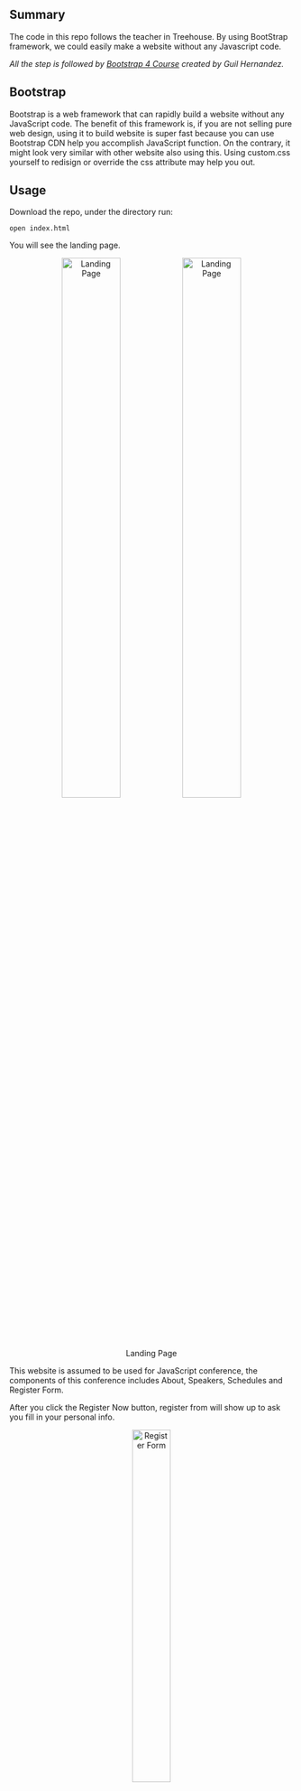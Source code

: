 ## Summary

The code in this repo follows the teacher in Treehouse. By using BootStrap framework, we could easily make a website without any Javascript code.

*All the step is followed by [Bootstrap 4 Course](https://teamtreehouse.com/library/flask-basics) created by Guil Hernandez.*

## Bootstrap

Bootstrap is a web framework that can rapidly build a website without any JavaScript code. The benefit of this framework is, if you are not selling pure web design, using it to build website is super fast because you can use Bootstrap CDN help you accomplish JavaScript function. 
On the contrary, it might look very similar with other website also using this. Using custom.css yourself to redisign or override the css attribute may help you out.

## Usage

Download the repo, under the directory run:

    open index.html

You will see the landing page.

<figure style="text-align: center;">
    <img src="README_img/LandingPage1.png" alt="Landing Page" style="width: 49.5%; height: 49.5%"/>
    <img src="README_img/LandingPage2.png" alt="Landing Page" style="width: 49.5%; height: 49.5%"/>
    <figcaption style="display: block;">Landing Page</figcaption>
</figure>

This website is assumed to be used for JavaScript conference, the components of this conference includes About, Speakers, Schedules and Register Form.

After you click the Register Now button, register from will show up to ask you fill in your personal info.

<figure style="text-align: center;">
    <img src="README_img/RegisterForm.png" alt="Register Form" style="width: 40%; height: 40%"/>
    <figcaption style="display: block;">Register Form</figcaption>
</figure>

However, we didn't process any data after Register button is pressed.

## Code

Here, we only separately list the components used in this project since it just copy from the Bootstrap website and everything works like charm! Amazing! You can see more detail in [Bootstrap components](https://getbootstrap.com/docs/4.0/components/alerts/).

#### [Getting Started](https://getbootstrap.com/docs/4.0/getting-started/introduction/) - Render all stuff from CDN
------------------------------------------------------------------------

index.html

```
<!doctype html>
<html lang="en">
  <head>
    <!-- Required meta tags -->
    <meta charset="utf-8">
    <meta name="viewport" content="width=device-width, initial-scale=1, shrink-to-fit=no">

    <!-- Bootstrap CSS -->
    <link rel="stylesheet" href="https://maxcdn.bootstrapcdn.com/bootstrap/4.0.0/css/bootstrap.min.css" integrity="sha384-Gn5384xqQ1aoWXA+058RXPxPg6fy4IWvTNh0E263XmFcJlSAwiGgFAW/dAiS6JXm" crossorigin="anonymous">

    <title>Hello, world!</title>
  </head>
  <body>
    <h1>Hello, world!</h1>

    <!-- Optional JavaScript -->
    <!-- jQuery first, then Popper.js, then Bootstrap JS -->
    <script src="https://code.jquery.com/jquery-3.2.1.slim.min.js" integrity="sha384-KJ3o2DKtIkvYIK3UENzmM7KCkRr/rE9/Qpg6aAZGJwFDMVNA/GpGFF93hXpG5KkN" crossorigin="anonymous"></script>
    <script src="https://cdnjs.cloudflare.com/ajax/libs/popper.js/1.12.9/umd/popper.min.js" integrity="sha384-ApNbgh9B+Y1QKtv3Rn7W3mgPxhU9K/ScQsAP7hUibX39j7fakFPskvXusvfa0b4Q" crossorigin="anonymous"></script>
    <script src="https://maxcdn.bootstrapcdn.com/bootstrap/4.0.0/js/bootstrap.min.js" integrity="sha384-JZR6Spejh4U02d8jOt6vLEHfe/JQGiRRSQQxSfFWpi1MquVdAyjUar5+76PVCmYl" crossorigin="anonymous"></script>
  </body>
</html>
```

This is the [starter template](https://getbootstrap.com/docs/4.0/getting-started/introduction/), just copy the code here to your html in order to render the Bootstrap CDN and jQuery package.

### [Navs](https://getbootstrap.com/docs/4.0/components/navs/) - Show the nav
------------------------------------------------------------------------

<figure style="text-align: center;">
    <img src="http://i68.tinypic.com/2dtx0gh.png" alt="Navs" style="width: 100%; height: 100%"/>
</figure>

```
<ul class="nav">
  <li class="nav-item">
    <a class="nav-link active" href="#">Active</a>
  </li>
  <li class="nav-item">
    <a class="nav-link" href="#">Link</a>
  </li>
  <li class="nav-item">
    <a class="nav-link" href="#">Link</a>
  </li>
  <li class="nav-item">
    <a class="nav-link disabled" href="#">Disabled</a>
  </li>
</ul>
```

### [Navbar](https://getbootstrap.com/docs/4.0/components/navbar/) - Show the nav bar
------------------------------------------------------------------------

<figure style="text-align: center;">
    <img src="http://i65.tinypic.com/k2xpus.png" alt="Nav bar" style="width: 100%; height: 100%"/>
</figure>

```
<nav class="navbar navbar-light bg-light justify-content-between">
  <a class="navbar-brand">Navbar</a>
  <form class="form-inline">
    <input class="form-control mr-sm-2" type="search" placeholder="Search" aria-label="Search">
    <button class="btn btn-outline-success my-2 my-sm-0" type="submit">Search</button>
  </form>
</nav>
```

### [Jumbotron](https://getbootstrap.com/docs/4.0/components/jumbotron/) - Large scene to show
------------------------------------------------------------------------

<figure style="text-align: center;">
    <img src="http://i63.tinypic.com/2vvuixt.png" alt="Jumbotron" style="width: 100%; height: 100%"/>
</figure>

```
<div class="jumbotron">
  <h1 class="display-4">Hello, world!</h1>
  <p class="lead">This is a simple hero unit, a simple jumbotron-style component for calling extra attention to featured content or information.</p>
  <hr class="my-4">
  <p>It uses utility classes for typography and spacing to space content out within the larger container.</p>
  <p class="lead">
    <a class="btn btn-primary btn-lg" href="#" role="button">Learn more</a>
  </p>
</div>
```

### [Button group](https://getbootstrap.com/docs/4.0/components/button-group/) - Group all the buttons together
------------------------------------------------------------------------

<figure style="text-align: center;">
    <img src="http://i66.tinypic.com/14t5y0h.png" alt="Button group" style="width: 100%; height: 100%"/>
</figure>

```
<div class="btn-group" role="group" aria-label="Basic example">
  <button type="button" class="btn btn-secondary">Left</button>
  <button type="button" class="btn btn-secondary">Middle</button>
  <button type="button" class="btn btn-secondary">Right</button>
</div>
```

### [Cards](https://getbootstrap.com/docs/4.0/components/card/) - Show individuals in templates theme
------------------------------------------------------------------------

<figure style="text-align: center;">
    <img src="http://i66.tinypic.com/11ay045.png" alt="Cards" style="width: 100%; height: 100%"/>
</figure>

```
<div class="card" style="width: 18rem;">
  <img class="card-img-top" src="..." alt="Card image cap">
  <div class="card-body">
    <p class="card-text">Some quick example text to build on the card title and make up the bulk of the card's content.</p>
  </div>
</div>
```

### [List group](https://getbootstrap.com/docs/4.0/components/list-group/) - Show all the info in a list form
------------------------------------------------------------------------

<figure style="text-align: center;">
    <img src="http://i65.tinypic.com/fuqb8z.png" alt="RList group" style="width: 100%; height: 100%"/>
</figure>

```
<ul class="list-group">
  <li class="list-group-item d-flex justify-content-between align-items-center">
    Cras justo odio
    <span class="badge badge-primary badge-pill">14</span>
  </li>
  <li class="list-group-item d-flex justify-content-between align-items-center">
    Dapibus ac facilisis in
    <span class="badge badge-primary badge-pill">2</span>
  </li>
  <li class="list-group-item d-flex justify-content-between align-items-center">
    Morbi leo risus
    <span class="badge badge-primary badge-pill">1</span>
  </li>
</ul>
```

### [Scrollspy](https://getbootstrap.com/docs/4.0/components/scrollspy/) - Target the html id when scrolling with active effect
------------------------------------------------------------------------

<figure style="text-align: center;">
    <img src="http://i68.tinypic.com/974c4k.png" alt="Scrollspy" style="width: 100%; height: 100%"/>
</figure>

```
<nav id="navbar-example2" class="navbar navbar-light bg-light">
  <a class="navbar-brand" href="#">Navbar</a>
  <ul class="nav nav-pills">
    <li class="nav-item">
      <a class="nav-link" href="#fat">@fat</a>
    </li>
    <li class="nav-item">
      <a class="nav-link" href="#mdo">@mdo</a>
    </li>
    <li class="nav-item dropdown">
      <a class="nav-link dropdown-toggle" data-toggle="dropdown" href="#" role="button" aria-haspopup="true" aria-expanded="false">Dropdown</a>
      <div class="dropdown-menu">
        <a class="dropdown-item" href="#one">one</a>
        <a class="dropdown-item" href="#two">two</a>
        <div role="separator" class="dropdown-divider"></div>
        <a class="dropdown-item" href="#three">three</a>
      </div>
    </li>
  </ul>
</nav>
<div data-spy="scroll" data-target="#navbar-example2" data-offset="0">
  <h4 id="fat">@fat</h4>
  <p>...</p>
  <h4 id="mdo">@mdo</h4>
  <p>...</p>
  <h4 id="one">one</h4>
  <p>...</p>
  <h4 id="two">two</h4>
  <p>...</p>
  <h4 id="three">three</h4>
  <p>...</p>
</div>
```

### [Dropdowns](https://getbootstrap.com/docs/4.0/components/dropdowns/) - Show the dropdowns
------------------------------------------------------------------------

<figure style="text-align: center;">
    <img src="http://i65.tinypic.com/jg0dx2.png" alt="Dropdowns" style="width: 100%; height: 100%"/>
</figure>

```
<div class="dropdown">
  <button class="btn btn-secondary dropdown-toggle" type="button" id="dropdownMenuButton" data-toggle="dropdown" aria-haspopup="true" aria-expanded="false">
    Dropdown button
  </button>
  <div class="dropdown-menu" aria-labelledby="dropdownMenuButton">
    <a class="dropdown-item" href="#">Action</a>
    <a class="dropdown-item" href="#">Another action</a>
    <a class="dropdown-item" href="#">Something else here</a>
  </div>
</div>
```

### [Modal](https://getbootstrap.com/docs/4.0/components/modal/) - Popup a modal on the current scene
------------------------------------------------------------------------

<figure style="text-align: center;">
    <img src="http://i68.tinypic.com/27x17ax.png" alt="Modal" style="width: 100%; height: 100%"/>
</figure>

```
<div class="modal" tabindex="-1" role="dialog">
  <div class="modal-dialog" role="document">
    <div class="modal-content">
      <div class="modal-header">
        <h5 class="modal-title">Modal title</h5>
        <button type="button" class="close" data-dismiss="modal" aria-label="Close">
          <span aria-hidden="true">&times;</span>
        </button>
      </div>
      <div class="modal-body">
        <p>Modal body text goes here.</p>
      </div>
      <div class="modal-footer">
        <button type="button" class="btn btn-primary">Save changes</button>
        <button type="button" class="btn btn-secondary" data-dismiss="modal">Close</button>
      </div>
    </div>
  </div>
</div>
```

### [Forms](https://getbootstrap.com/docs/4.0/components/forms/) - Show a form to register or write in
------------------------------------------------------------------------

<figure style="text-align: center;">
    <img src="http://i66.tinypic.com/20seyps.png" alt="Forms" style="width: 100%; height: 100%"/>
</figure>

```
<form>
  <div class="form-group">
    <label for="exampleInputEmail1">Email address</label>
    <input type="email" class="form-control" id="exampleInputEmail1" aria-describedby="emailHelp" placeholder="Enter email">
    <small id="emailHelp" class="form-text text-muted">We'll never share your email with anyone else.</small>
  </div>
  <div class="form-group">
    <label for="exampleInputPassword1">Password</label>
    <input type="password" class="form-control" id="exampleInputPassword1" placeholder="Password">
  </div>
  <div class="form-check">
    <input type="checkbox" class="form-check-input" id="exampleCheck1">
    <label class="form-check-label" for="exampleCheck1">Check me out</label>
  </div>
  <button type="submit" class="btn btn-primary">Submit</button>
</form>
```


## Conclusion

In this project, we almost use all the componetns to build the website. Besdies, there are also a lot of typography and utilities used in this project. But those things are very subtle and tedious, I think that could be surveyed after familiar with all the components here.
